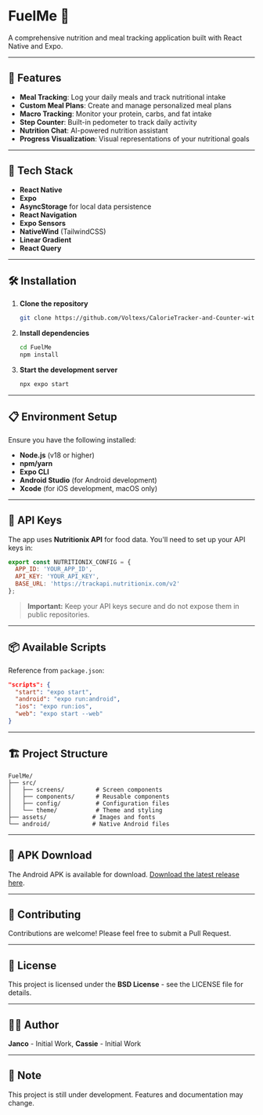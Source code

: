 # FuelMe 🥗

A comprehensive nutrition and meal tracking application built with React Native and Expo.

---

## 🌟 Features

- **Meal Tracking**: Log your daily meals and track nutritional intake
- **Custom Meal Plans**: Create and manage personalized meal plans
- **Macro Tracking**: Monitor your protein, carbs, and fat intake
- **Step Counter**: Built-in pedometer to track daily activity
- **Nutrition Chat**: AI-powered nutrition assistant
- **Progress Visualization**: Visual representations of your nutritional goals

---

## 🚀 Tech Stack

- **React Native**
- **Expo**
- **AsyncStorage** for local data persistence
- **React Navigation**
- **Expo Sensors**
- **NativeWind** (TailwindCSS)
- **Linear Gradient**
- **React Query**

---

## 🛠️ Installation

1. **Clone the repository**

   ```bash
   git clone https://github.com/Voltexs/CalorieTracker-and-Counter-with-AI-Search
   ```

2. **Install dependencies**

   ```bash
   cd FuelMe
   npm install
   ```

3. **Start the development server**

   ```bash
   npx expo start
   ```

---

## 📋 Environment Setup

Ensure you have the following installed:

- **Node.js** (v18 or higher)
- **npm/yarn**
- **Expo CLI**
- **Android Studio** (for Android development)
- **Xcode** (for iOS development, macOS only)

---

## 🔑 API Keys

The app uses **Nutritionix API** for food data. You'll need to set up your API keys in:

```javascript
export const NUTRITIONIX_CONFIG = {
  APP_ID: 'YOUR_APP_ID',
  API_KEY: 'YOUR_API_KEY',
  BASE_URL: 'https://trackapi.nutritionix.com/v2'
};
```

> **Important:** Keep your API keys secure and do not expose them in public repositories.

---

## 📦 Available Scripts

Reference from `package.json`:

```json
"scripts": {
  "start": "expo start",
  "android": "expo run:android",
  "ios": "expo run:ios",
  "web": "expo start --web"
}
```

---

## 🏗️ Project Structure

```
FuelMe/
├── src/
│   ├── screens/         # Screen components
│   ├── components/      # Reusable components
│   ├── config/          # Configuration files
│   └── theme/           # Theme and styling
├── assets/             # Images and fonts
└── android/            # Native Android files
```

---

## 📱 APK Download

The Android APK is available for download. [Download the latest release here](https://github.com/yourusername/FuelMe/releases).

---

## 🤝 Contributing

Contributions are welcome! Please feel free to submit a Pull Request.

---

## 📄 License

This project is licensed under the **BSD License** - see the LICENSE file for details.

---

## 👨‍💻 Author

**Janco** - Initial Work,
**Cassie** - Initial Work

---

## 📝 Note

This project is still under development. Features and documentation may change.
